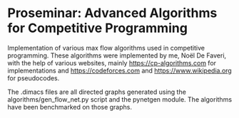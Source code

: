 # Proseminar: Advanced Algorithms for Competitive Programming

Implementation of various max flow algorithms used in competitive programming. These algorithms were implemented by me, Noël De Faveri, with the help of various websites, mainly https://cp-algorithms.com for implementations and https://codeforces.com and https://www.wikipedia.org for pseudocodes.

The .dimacs files are all directed graphs generated using the algorithms/gen_flow_net.py script and the pynetgen module. The algorithms have been benchmarked on those graphs.
